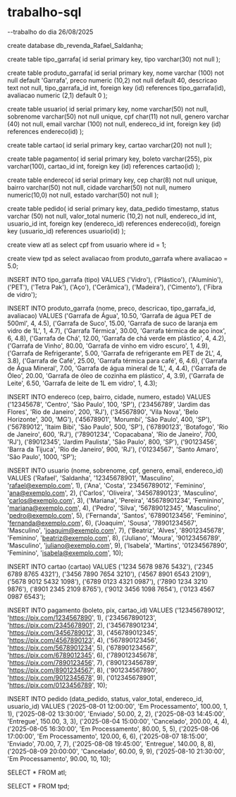 # trabalho-sql
--trabalho do dia 26/08/2025

create database db_revenda_Rafael_Saldanha;

create table tipo_garrafa(
	id serial primary key,
	tipo varchar(30) not null
);

create table produto_garrafa(
	id serial primary key,
	nome varchar (100) not null default 'Garrafa',
	preco numeric (10,2) not null default 40,
	descricao text not null,
	tipo_garrafa_id int, foreign key (id) references tipo_garrafa(id),
	avaliacao numeric (2,1) default 0
);

create table usuario(
	id serial primary key,
	nome varchar(50) not null,
	sobrenome varchar(50) not null unique,
	cpf char(11) not null,
	genero varchar (40) not null,
	email varchar (100) not null,
	endereco_id int, foreign key (id) references endereco(id)
);

create table cartao(
	id serial primary key,
	cartao varchar(20) not null
);

create table pagamento(
	id serial primary key,
	boleto varchar(255),
	pix varchar(100),
	cartao_id int, foreign key (id) references cartao(id) 
);

create table endereco(
	id serial primary key,
	cep char(8) not null unique,
	bairro varchar(50) not null,
	cidade varchar(50) not null,
	numero numeric(10,0) not null,
	estado varchar(50) not null
);

create table pedido(
	id serial primary key,
	data_pedido timestamp,
	status varchar (50) not null,
	valor_total numeric (10,2) not null,
	endereco_id int,
	usuario_id int, 
	foreign key (endereco_id) references endereco(id),
	foreign key (usuario_id) references usuario(id)
);

create view atl as
select cpf from usuario
where id = 1;

create view tpd as
select avaliacao from produto_garrafa
where avaliacao = 5.0;

INSERT INTO tipo_garrafa (tipo) VALUES 
('Vidro'),
('Plástico'),
('Alumínio'),
('PET'),
('Tetra Pak'),
('Aço'),
('Cerâmica'),
('Madeira'),
('Cimento'),
('Fibra de vidro');

INSERT INTO produto_garrafa (nome, preco, descricao, tipo_garrafa_id, avaliacao) VALUES 
('Garrafa de Água', 10.50, 'Garrafa de água PET de 500ml', 4, 4.5),
('Garrafa de Suco', 15.00, 'Garrafa de suco de laranja em vidro de 1L', 1, 4.7),
('Garrafa Térmica', 30.00, 'Garrafa térmica de aço inox', 6, 4.8),
('Garrafa de Chá', 12.00, 'Garrafa de chá verde em plástico', 4, 4.2),
('Garrafa de Vinho', 80.00, 'Garrafa de vinho em vidro escuro', 1, 4.9),
('Garrafa de Refrigerante', 5.00, 'Garrafa de refrigerante em PET de 2L', 4, 3.8),
('Garrafa de Café', 25.00, 'Garrafa térmica para café', 6, 4.6),
('Garrafa de Água Mineral', 7.00, 'Garrafa de água mineral de 1L', 4, 4.4),
('Garrafa de Óleo', 20.00, 'Garrafa de óleo de cozinha em plástico', 4, 3.9),
('Garrafa de Leite', 6.50, 'Garrafa de leite de 1L em vidro', 1, 4.3);

INSERT INTO endereco (cep, bairro, cidade, numero, estado) VALUES 
('12345678', 'Centro', 'São Paulo', 100, 'SP'),
('23456789', 'Jardim das Flores', 'Rio de Janeiro', 200, 'RJ'),
('34567890', 'Vila Nova', 'Belo Horizonte', 300, 'MG'),
('45678901', 'Morumbi', 'São Paulo', 400, 'SP'),
('56789012', 'Itaim Bibi', 'São Paulo', 500, 'SP'),
('67890123', 'Botafogo', 'Rio de Janeiro', 600, 'RJ'),
('78901234', 'Copacabana', 'Rio de Janeiro', 700, 'RJ'),
('89012345', 'Jardim Paulista', 'São Paulo', 800, 'SP'),
('90123456', 'Barra da Tijuca', 'Rio de Janeiro', 900, 'RJ'),
('01234567', 'Santo Amaro', 'São Paulo', 1000, 'SP');

INSERT INTO usuario (nome, sobrenome, cpf, genero, email, endereco_id) VALUES 
('Rafael', 'Saldanha', '12345678901', 'Masculino', 'rafael@exemplo.com', 1),
('Ana', 'Costa', '23456789012', 'Feminino', 'ana@exemplo.com', 2),
('Carlos', 'Oliveira', '34567890123', 'Masculino', 'carlos@exemplo.com', 3),
('Mariana', 'Pereira', '45678901234', 'Feminino', 'mariana@exemplo.com', 4),
('Pedro', 'Silva', '56789012345', 'Masculino', 'pedro@exemplo.com', 5),
('Fernanda', 'Santos', '67890123456', 'Feminino', 'fernanda@exemplo.com', 6),
('Joaquim', 'Sousa', '78901234567', 'Masculino', 'joaquim@exemplo.com', 7),
('Beatriz', 'Alves', '89012345678', 'Feminino', 'beatriz@exemplo.com', 8),
('Juliano', 'Moura', '90123456789', 'Masculino', 'juliano@exemplo.com', 9),
('Isabela', 'Martins', '01234567890', 'Feminino', 'isabela@exemplo.com', 10);

INSERT INTO cartao (cartao) VALUES 
('1234 5678 9876 5432'),
('2345 6789 8765 4321'),
('3456 7890 7654 3210'),
('4567 8901 6543 2109'),
('5678 9012 5432 1098'),
('6789 0123 4321 0987'),
('7890 1234 3210 9876'),
('8901 2345 2109 8765'),
('9012 3456 1098 7654'),
('0123 4567 0987 6543');

INSERT INTO pagamento (boleto, pix, cartao_id) VALUES 
('123456789012', 'https://pix.com/1234567890', 1),
('234567890123', 'https://pix.com/2345678901', 2),
('345678901234', 'https://pix.com/3456789012', 3),
('456789012345', 'https://pix.com/4567890123', 4),
('567890123456', 'https://pix.com/5678901234', 5),
('678901234567', 'https://pix.com/6789012345', 6),
('789012345678', 'https://pix.com/7890123456', 7),
('890123456789', 'https://pix.com/8901234567', 8),
('901234567890', 'https://pix.com/9012345678', 9),
('012345678901', 'https://pix.com/0123456789', 10);

INSERT INTO pedido (data_pedido, status, valor_total, endereco_id, usuario_id) VALUES 
('2025-08-01 12:00:00', 'Em Processamento', 100.00, 1, 1),
('2025-08-02 13:30:00', 'Enviado', 50.00, 2, 2),
('2025-08-03 14:45:00', 'Entregue', 150.00, 3, 3),
('2025-08-04 15:00:00', 'Cancelado', 200.00, 4, 4),
('2025-08-05 16:30:00', 'Em Processamento', 80.00, 5, 5),
('2025-08-06 17:00:00', 'Em Processamento', 120.00, 6, 6),
('2025-08-07 18:15:00', 'Enviado', 70.00, 7, 7),
('2025-08-08 19:45:00', 'Entregue', 140.00, 8, 8),
('2025-08-09 20:00:00', 'Cancelado', 60.00, 9, 9),
('2025-08-10 21:30:00', 'Em Processamento', 90.00, 10, 10);

SELECT * FROM atl;

SELECT * FROM tpd;
